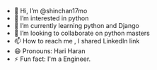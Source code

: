 - 👋 Hi, I’m @shinchan17mo
- 👀 I’m interested in python 
- 🌱 I’m currently learning python and Django 
- 💞️ I’m looking to collaborate on python masters
- 📫 How to reach me , I shared LinkedIn link
- 😄 Pronouns: Hari Haran
- ⚡ Fun fact: I'm a Engineer.

<!---
shinchan17mo/shinchan17mo is a ✨ special ✨ repository because its `README.md` (this file) appears on your GitHub profile.
You can click the Preview link to take a look at your changes.
--->
